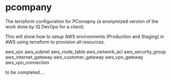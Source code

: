 # pcompany


The terraform configuration for PComapny (a anonymized version of the work done by IQ DevOps for a client).

This will show how to setup AWS environments (Production and Staging) in AWS using terraform to provision all resources.

aws_vpc
aws_subnet
aws_route_table
aws_network_acl
aws_security_group
aws_internet_gateway
aws_customer_gateway
aws_vpn_gateway
aws_vpn_connection

to be completed....
